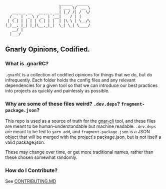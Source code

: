 ```
                        ______  _____
                        | ___ \/  __ \
   __ _ _ __   __ _ _ __| |_/ /| /  \/
  / _` | '_ \ / _` | '__|    / | |
 | (_| | | | | (_| | |  | |\ \ | \__/\
(_)__, |_| |_|\__,_|_|  \_| \_| \____/
   __/ |
  |___/
```
## Gnarly Opinions, Codified.

### What is .gnarRC?

`.gnarRC` is a collection of codified opinions for things that we do, but do infrequently. Each folder holds the config files and any relevant dependencies for a given tool so that we can introduce our best practices into projects as quickly and painlessly as possible.

### Why are some of these files weird? `.dev.deps`? `fragment-package.json`?

This repo is used as a source of truth for the [gnar-cli](https://www.github.com/TheGnarCo/gnar-cli) tool, and these files are meant to be human-understandable but machine readable. `.dev.deps` are meant to be fed to `yarn add`, and `fragment-package.json` is a JSON object that will be merged with the project's package.json, but is not itself a valid package.json.

These may change over time, or get more traditional names, rather than these chosen somewhat randomly.

### How do I Contribute?

See [CONTRIBUTING.MD](/CONTRIBUTING.MD)
